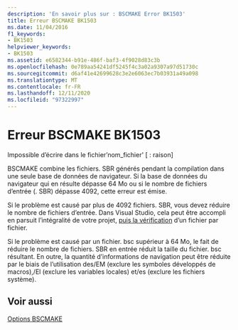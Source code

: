 ```yaml
---
description: 'En savoir plus sur : BSCMAKE Error BK1503'
title: Erreur BSCMAKE BK1503
ms.date: 11/04/2016
f1_keywords:
- BK1503
helpviewer_keywords:
- BK1503
ms.assetid: e6582344-b91e-486f-baf3-4f9028d83c3b
ms.openlocfilehash: 0e789aa54241df5245f4c3a02a9307a97d51730c
ms.sourcegitcommit: d6af41e42699628c3e2e6063ec7b03931a49a098
ms.translationtype: MT
ms.contentlocale: fr-FR
ms.lasthandoff: 12/11/2020
ms.locfileid: "97322997"
---
```

# <a name="bscmake-error-bk1503"></a>Erreur BSCMAKE BK1503

Impossible d’écrire dans le fichier’nom_fichier' [ : raison]

BSCMAKE combine les fichiers. SBR générés pendant la compilation dans une seule base de données de navigateur. Si la base de données du navigateur qui en résulte dépasse 64 Mo ou si le nombre de fichiers d’entrée (. SBR) dépasse 4092, cette erreur est émise.

Si le problème est causé par plus de 4092 fichiers. SBR, vous devez réduire le nombre de fichiers d’entrée. Dans Visual Studio, cela peut être accompli en parsuit l’intégralité de votre projet, [puis la vérification](../../build/reference/fr-fr-create-dot-sbr-file.md) d’un fichier par fichier.

Si le problème est causé par un fichier. bsc supérieur à 64 Mo, le fait de réduire le nombre de fichiers. SBR en entrée réduit la taille du fichier. bsc résultant. En outre, la quantité d’informations de navigation peut être réduite par le biais de l’utilisation des/EM (exclure les symboles développés de macros),/El (exclure les variables locales) et/es (exclure les fichiers système).

## <a name="see-also"></a>Voir aussi

[Options BSCMAKE](../../build/reference/bscmake-options.md)
